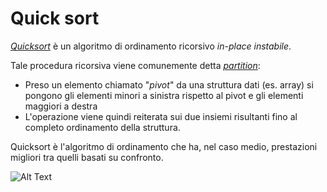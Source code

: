 # Quick sort

*[Quicksort](/src/main/java/model/algorithm/QuickSort/QuickSort.java)* è un algoritmo di ordinamento ricorsivo *in-place* *instabile*. 

Tale procedura ricorsiva viene comunemente detta *[partition](https://github.com/FrancescoCalasso/Algorithms-and-Data-Structures-in-Java/blob/e5ea1ce4535bc35f759eabb4c1cffaa0c2a476a5/src/main/java/model/algorithm/QuickSort/QuickSort.java#L8)*: 
* Preso un elemento chiamato "*pivot*" da una struttura dati (es. array) si pongono gli elementi minori a sinistra rispetto al pivot e gli elementi maggiori a destra 
* L'operazione viene quindi reiterata sui due insiemi risultanti fino al completo ordinamento della struttura.

Quicksort è l'algoritmo di ordinamento che ha, nel caso medio, prestazioni migliori tra quelli basati su confronto.

![Alt Text](https://upload.wikimedia.org/wikipedia/commons/6/6a/Sorting_quicksort_anim.gif)
